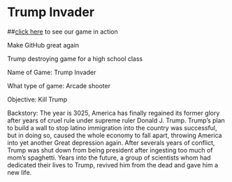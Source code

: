 # Trump Invader
##[click here](http://aarbid.github.io/Assets) to see our game in action

Make GitHub great again

Trump destroying game for a high school class

Name of Game: Trump Invader

What type of game: Arcade shooter

Objective: Kill Trump

Backstory: The year is 3025, America has finally regained its former glory after years of cruel rule under supreme ruler Donald J. Trump. Trump’s plan to build a wall to stop latino immigration into the country was successful, but in doing so, caused the whole economy to fall apart, throwing America into yet another Great depression again. After severals years of conflict, Trump was shut down from being president after ingesting too much of mom’s spaghetti. Years into the future, a group of scientists whom had dedicated their lives to Trump, revived him from the dead and gave him a new life.
